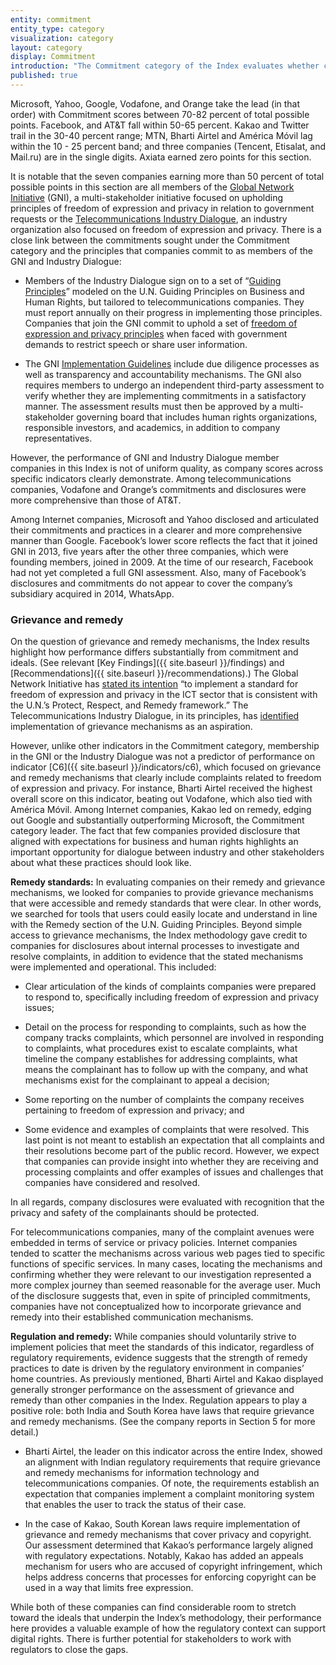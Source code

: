 ```yaml
---
entity: commitment
entity_type: category
visualization: category
layout: category
display: Commitment
introduction: "The Commitment category of the Index evaluates whether companies demonstrate clear commitment in words and deeds to respect users’ right to freedom of expression and privacy. The indicators draw heavily from the <a href=\"http://www.ohchr.org/Documents/Publications/GuidingPrinciplesBusinessHR_EN.pdf\">U.N. Guiding Principles on Business and Human Rights</a>, which instruct companies not only to make commitments, but also to carry out due diligence – also known as “impact assessment” – in order to identify, mitigate, and account for any negative effects their business may have on human rights. Companies are also expected to publicly demonstrate that they have put processes in place to implement their human rights commitments and policies effectively. Mechanisms for internal accountability, as well as grievance and remedy processes for users whose rights have been violated, are also important components of the Guiding Principles."
published: true
---
```



Microsoft, Yahoo, Google, Vodafone, and Orange take the lead (in that order) with Commitment scores between 70-82 percent of total possible points. Facebook, and AT&T fall within 50-65 percent. Kakao and Twitter trail in the 30-40 percent range; MTN, Bharti Airtel and América Móvil lag within the 10 - 25 percent band; and three companies (Tencent, Etisalat, and Mail.ru) are in the single digits. Axiata earned zero points for this section.

It is notable that the seven companies earning more than 50 percent of total possible points in this section are all members of the [Global Network Initiative](https://globalnetworkinitiative.org/) (GNI), a multi-stakeholder initiative focused on upholding principles of freedom of expression and privacy in relation to government requests or the [Telecommunications Industry Dialogue](http://www.telecomindustrydialogue.org/), an industry organization also focused on freedom of expression and privacy. There is a close link between the commitments sought under the Commitment category and the principles that companies commit to as members of the GNI and Industry Dialogue:

- Members of the Industry Dialogue sign on to a set of “[Guiding Principles](http://www.telecomindustrydialogue.org/about/guiding-principles/)” modeled on the U.N. Guiding Principles on Business and Human Rights, but tailored to telecommunications companies. They must report annually on their progress in implementing those principles. Companies that join the GNI commit to uphold a set of [freedom of expression and privacy principles](http://globalnetworkinitiative.org/principles/index.php) when faced with government demands to restrict speech or share user information.

- The GNI [Implementation Guidelines](http://globalnetworkinitiative.org/implementationguidelines/index.php) include due diligence processes as well as transparency and accountability mechanisms. The GNI also requires members to undergo an independent third-party assessment to verify whether they are implementing commitments in a satisfactory manner. The assessment results must then be approved by a multi-stakeholder governing board that includes human rights organizations, responsible investors, and academics, in addition to company representatives.

However, the performance of GNI and Industry Dialogue member companies in this Index is not of uniform quality, as company scores across specific indicators clearly demonstrate. Among telecommunications companies, Vodafone and Orange’s commitments and disclosures were more comprehensive than those of AT&T.

Among Internet companies, Microsoft and Yahoo disclosed and articulated their commitments and practices in a clearer and more comprehensive manner than Google. Facebook’s lower score reflects the fact that it joined GNI in 2013, five years after the other three companies, which were founding members, joined in 2009. At the time of our research, Facebook had not yet completed a full GNI assessment. Also, many of Facebook’s disclosures and commitments do not appear to cover the company’s subsidiary acquired in 2014, WhatsApp.

### Grievance and remedy

On the question of grievance and remedy mechanisms, the Index results highlight how performance differs substantially from commitment and ideals. (See relevant [Key Findings]({{ site.baseurl }}/findings) and [Recommendations]({{ site.baseurl }}/recommendations).) The Global Network Initiative has [stated its intention](https://globalnetworkinitiative.org/content/frequently-asked-questions-about-gni-and-telecommunications-industry-dialogue) “to implement a standard for freedom of expression and privacy in the ICT sector that is consistent with the U.N.’s Protect, Respect, and Remedy framework.” The Telecommunications Industry Dialogue, in its principles, has [identified](http://www.telecomindustrydialogue.org/overview-of-the-industry-dialogue/) implementation of grievance mechanisms as an aspiration.

However, unlike other indicators in the Commitment category, membership in the GNI or the Industry Dialogue was not a predictor of performance on indicator [C6]({{ site.baseurl }}/indicators/c6), which focused on grievance and remedy mechanisms that clearly include complaints related to freedom of expression and privacy. For instance, Bharti Airtel received the highest overall score on this indicator, beating out Vodafone, which also tied with América Móvil. Among Internet companies, Kakao led on remedy, edging out Google and substantially outperforming Microsoft, the Commitment category leader. The fact that few companies provided disclosure that aligned with expectations for business and human rights highlights an important opportunity for dialogue between industry and other stakeholders about what these practices should look like.

**Remedy standards:** In evaluating companies on their remedy and grievance mechanisms, we looked for companies to provide grievance mechanisms that were accessible and remedy standards that were clear. In other words, we searched for tools that users could easily locate and understand in line with the Remedy section of the U.N. Guiding Principles. Beyond simple access to grievance mechanisms, the Index methodology gave credit to companies for disclosures about internal processes to investigate and resolve complaints, in addition to evidence that the stated mechanisms were implemented and operational. This included:

- Clear articulation of the kinds of complaints companies were prepared to respond to, specifically including freedom of expression and privacy issues;

- Detail on the process for responding to complaints, such as how the company tracks complaints, which personnel are involved in responding to complaints, what procedures exist to escalate complaints, what timeline the company establishes for addressing complaints, what means the complainant has to follow up with the company, and what mechanisms exist for the complainant to appeal a decision;

- Some reporting on the number of complaints the company receives pertaining to freedom of expression and privacy; and

- Some evidence and examples of complaints that were resolved. This last point is not meant to establish an expectation that all complaints and their resolutions become part of the public record. However, we expect that companies can provide insight into whether they are receiving and processing complaints and offer examples of issues and challenges that companies have considered and resolved.

In all regards, company disclosures were evaluated with recognition that the privacy and safety of the complainants should be protected.

For telecommunications companies, many of the complaint avenues were embedded in terms of service or privacy policies. Internet companies tended to scatter the mechanisms across various web pages tied to specific functions of specific services. In many cases, locating the mechanisms and confirming whether they were relevant to our investigation represented a more complex journey than seemed reasonable for the average user. Much of the disclosure suggests that, even in spite of principled commitments, companies have not conceptualized how to incorporate grievance and remedy into their established communication mechanisms.

**Regulation and remedy:** While companies should voluntarily strive to implement policies that meet the standards of this indicator, regardless of regulatory requirements, evidence suggests that the strength of remedy practices to date is driven by the regulatory environment in companies’ home countries. As previously mentioned, Bharti Airtel and Kakao displayed generally stronger performance on the assessment of grievance and remedy than other companies in the Index. Regulation appears to play a positive role: both India and South Korea have laws that require grievance and remedy mechanisms. (See the company reports in Section 5 for more detail.)

- Bharti Airtel, the leader on this indicator across the entire Index, showed an alignment with Indian regulatory requirements that require grievance and remedy mechanisms for information technology and telecommunications companies. Of note, the requirements establish an expectation that companies implement a complaint monitoring system that enables the user to track the status of their case.

- In the case of Kakao, South Korean laws require implementation of grievance and remedy mechanisms that cover privacy and copyright. Our assessment determined that Kakao’s performance largely aligned with regulatory expectations. Notably, Kakao has added an appeals mechanism for users who are accused of copyright infringement, which helps address concerns that processes for enforcing copyright can be used in a way that limits free expression.

While both of these companies can find considerable room to stretch toward the ideals that underpin the Index’s methodology, their performance here provides a valuable example of how the regulatory context can support digital rights. There is further potential for stakeholders to work with regulators to close the gaps.

